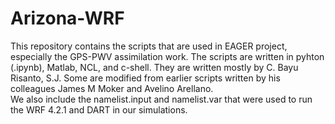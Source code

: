 # Arizona-WRF
This repository contains the scripts that are used in EAGER project, especially the GPS-PWV assimilation work. 
The scripts are written in pyhton (.ipynb), Matlab, NCL, and c-shell. They are written mostly by C. Bayu Risanto, S.J. Some are modified from earlier scripts written by his colleagues James M Moker and Avelino Arellano.  
We also include the namelist.input and namelist.var that were used to run the WRF 4.2.1 and DART in our simulations.
